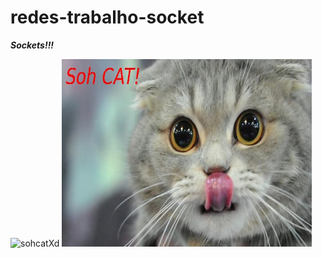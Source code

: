 # redes-trabalho-socket

<i><b>Sockets!!!</b></i>
<div style="display: inline-block;">
  <img src="https://upload.wikimedia.org/wikipedia/commons/thumb/3/3b/French-power-socket.jpg/1200px-French-power-socket.jpg" alt="sohcatXd" title="sohCatxD" width="400px" height="300px">
  <img src="https://raw.githubusercontent.com/cardepaula/redes-trabalho-socket/master/Images/sohCat.jpg" alt="sohCatxD2" title="sohCatxD2" width="400px" height="300px">
</div>
